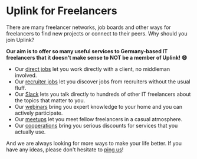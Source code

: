 # Uplink for Freelancers

There are many freelancer networks, job boards and other ways for freelancers to find new projects or connect to their peers. Why should you join Uplink?

**Our aim is to offer so many useful services to Germany-based IT freelancers that it doesn't make sense to NOT be a member of Uplink! 😄**

* Our [direct jobs](040-direct-jobs.md) let you work directly with a client, no middleman involved.
* Our [recruiter jobs](050-recruiter-jobs.md) let you discover jobs from recruiters without the usual fluff.
* Our [Slack](060-community-slack.md) lets you talk directly to hundreds of other IT freelancers about the topics that matter to you.
* Our [webinars](170-webinars.md) bring you expert knowledge to your home and you can actively participate.
* Our [meetups](150-meetups.md) let you meet fellow freelancers in a casual atmosphere.
* Our [cooperations](160-cooperations.md) bring you serious discounts for services that you actually use.

And we are always looking for more ways to make your life better. If you have any ideas, please don't hesitate to [ping us](mailto:hello@uplink.tech)!
